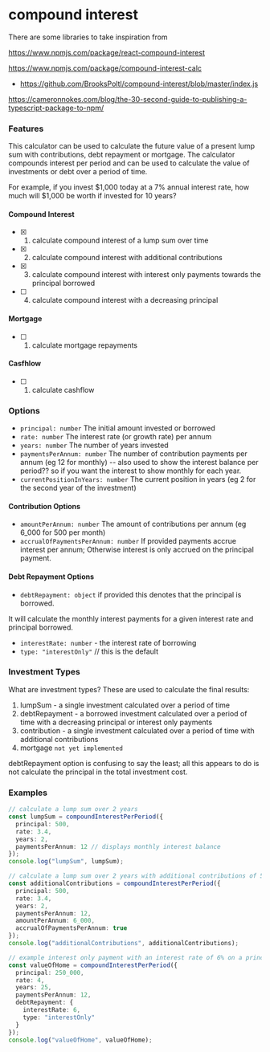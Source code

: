 # compound interest

There are some libraries to take inspiration from

https://www.npmjs.com/package/react-compound-interest

https://www.npmjs.com/package/compound-interest-calc

- https://github.com/BrooksPoltl/compound-interest/blob/master/index.js

https://cameronnokes.com/blog/the-30-second-guide-to-publishing-a-typescript-package-to-npm/

### Features

This calculator can be used to calculate the future value of a present lump sum with contributions, debt repayment or mortgage. The calculator compounds interest per period and can be used to calculate the value of investments or debt over a period of time.

For example, if you invest $1,000 today at a 7% annual interest rate, how much will $1,000 be worth if invested for 10 years?

#### Compound Interest

- [x] 1. calculate compound interest of a lump sum over time
- [x] 2. calculate compound interest with additional contributions
- [x] 3. calculate compound interest with interest only payments towards the principal borrowed
- [ ] 4. calculate compound interest with a decreasing principal

#### Mortgage

- [ ] 1. calculate mortgage repayments

#### Casfhlow

- [ ] 1. calculate cashflow

### Options

- `principal: number` The initial amount invested or borrowed
- `rate: number` The interest rate (or growth rate) per annum
- `years: number` The number of years invested
- `paymentsPerAnnum: number` The number of contribution payments per annum (eg 12 for monthly) -- also used to show the interest balance per period?? so if you want the interest to show monthly for each year.
- `currentPositionInYears: number` The current position in years (eg 2 for the second year of the investment)

#### Contribution Options

- `amountPerAnnum: number` The amount of contributions per annum (eg 6_000 for 500 per month)
- `accrualOfPaymentsPerAnnum: number` If provided payments accrue interest per annum; Otherwise interest is only accrued on the principal payment.

#### Debt Repayment Options

- `debtRepayment: object` if provided this denotes that the principal is borrowed.

It will calculate the monthly interest payments for a given interest rate and principal borrowed.

- `interestRate: number` - the interest rate of borrowing
- `type: "interestOnly"` // this is the default

### Investment Types

What are investment types? These are used to calculate the final results:

1. lumpSum - a single investment calculated over a period of time
2. debtRepayment - a borrowed investment calculated over a period of time with a decreasing principal or interest only payments
3. contribution - a single investment calculated over a period of time with additional contributions
4. mortgage `not yet implemented`

debtRepayment option is confusing to say the least; all this appears to do is not calculate the principal in the total investment cost.

### Examples

```ts
// calculate a lump sum over 2 years
const lumpSum = compoundInterestPerPeriod({
  principal: 500,
  rate: 3.4,
  years: 2,
  paymentsPerAnnum: 12 // displays monthly interest balance
});
console.log("lumpSum", lumpSum);

// calculate a lump sum over 2 years with additional contributions of 500 per month
const additionalContributions = compoundInterestPerPeriod({
  principal: 500,
  rate: 3.4,
  years: 2,
  paymentsPerAnnum: 12,
  amountPerAnnum: 6_000,
  accrualOfPaymentsPerAnnum: true
});
console.log("additionalContributions", additionalContributions);

// example interest only payment with an interest rate of 6% on a principal of 250,000
const valueOfHome = compoundInterestPerPeriod({
  principal: 250_000,
  rate: 4,
  years: 25,
  paymentsPerAnnum: 12,
  debtRepayment: {
    interestRate: 6,
    type: "interestOnly"
  }
});
console.log("valueOfHome", valueOfHome);
```
